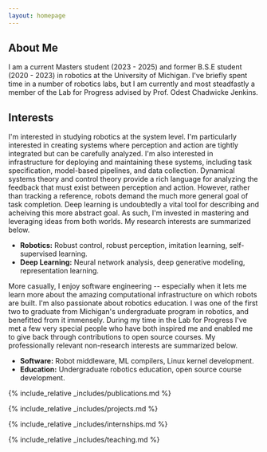 ```yaml
---
layout: homepage
---
```


## About Me

I am a current Masters student (2023 - 2025) and former B.S.E student (2020 - 2023) in robotics at the University of Michigan. I've briefly spent time in a number of robotics labs, but I am currently and most steadfastly a member of the Lab for Progress advised by Prof. Odest Chadwicke Jenkins.

## Interests

I'm interested in studying robotics at the system level. I'm particularly interested in creating systems where perception and action are tightly integrated but can be carefully analyzed. I'm also interested in infrastructure for deploying and maintaining these systems, including task specification, model-based pipelines, and data collection. Dynamical systems theory and control theory provide a rich language for analyzing the feedback that must exist between perception and action. However, rather than tracking a reference, robots demand the much more general goal of task completion. Deep learning is undoubtedly a vital tool for describing and acheiving this more abstract goal. As such, I'm invested in mastering and leveraging ideas from both worlds. My research interests are summarized below. 

- **Robotics:** Robust control, robust perception, imitation learning, self-supervised learning. 
- **Deep Learning:** Neural network analysis, deep generative modeling, representation learning.

More casually, I enjoy software engineering -- especially when it lets me learn more about the amazing computational infrastructure on which robots are built. I'm also passionate about robotics education. I was one of the first two to graduate from Michigan's undergraduate program in robotics, and benefitted from it immensely. During my time in the Lab for Progress I've met a few very special people who have both inspired me and enabled me to give back through contributions to open source courses. My professionally relevant non-research interests are summarized below. 

- **Software:** Robot middleware, ML compilers, Linux kernel development.
- **Education:** Undergraduate robotics education, open source course development.

{% include_relative _includes/publications.md %}

{% include_relative _includes/projects.md %}

{% include_relative _includes/internships.md %}

{% include_relative _includes/teaching.md %}
